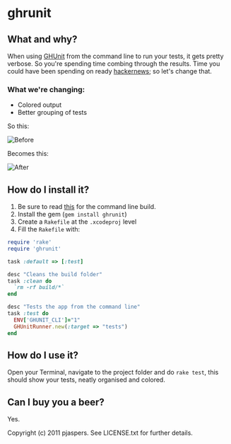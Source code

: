 # ghrunit

## What and why?
When using [GHUnit](http://gabriel.github.com/gh-unit/) from the command line to run your tests, it gets pretty verbose. So you're spending time combing through the results. Time you could have been spending on ready [hackernews](http://news.ycombinator.com/); so let's change that.

### What we're changing:

* Colored output
* Better grouping of tests

So this:

![Before](http://dl.dropbox.com/u/16204/ghrunit/before.png)

Becomes this:

![After](http://dl.dropbox.com/u/16204/ghrunit/after.png)

## How do I install it?

1. Be sure to read [this](http://gabriel.github.com/gh-unit/_command_line.html) for the command line build.
2. Install the gem (`gem install ghrunit`)
3. Create a `Rakefile` at the `.xcodeproj` level
4. Fill the `Rakefile` with:

```ruby
require 'rake'
require 'ghrunit'

task :default => [:test]

desc "Cleans the build folder"
task :clean do
  `rm -rf build/*`
end

desc "Tests the app from the command line"
task :test do
  ENV['GHUNIT_CLI']="1"
  GHUnitRunner.new(:target => "tests")
end
```

## How do I use it?

Open your Terminal, navigate to the project folder and do `rake test`, this should show your tests, neatly organised and colored.

## Can I buy you a beer?

Yes.

Copyright (c) 2011 pjaspers. See LICENSE.txt for
further details.

